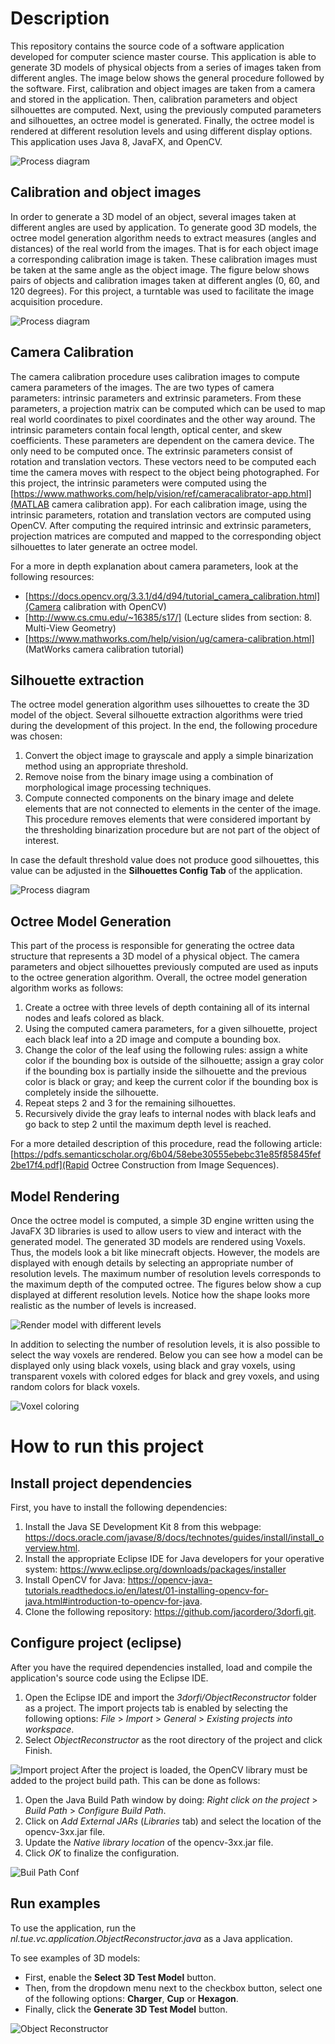 # Description

This repository contains the source code of a software application developed for computer science master course. This application is able to generate 3D models of physical objects from a series of images taken from different angles. The image below shows the general procedure followed by the software. First, calibration and object images are taken from a camera and stored in the application. Then, calibration parameters and object silhouettes are computed. Next, using the previously computed parameters and silhouettes, an octree model is generated. Finally, the octree model is rendered at different resolution levels and using different display options. This application uses Java 8, JavaFX, and OpenCV.


![Process diagram](./docs_images/process-diagram.png)

## Calibration and object images

In order to generate a 3D model of an object, several images taken at different angles are used by application. To generate good 3D models, the octree model generation algorithm needs to extract measures (angles and distances) of the real world from the images. That is for each object image a corresponding calibration image is taken. These calibration images must be taken at the same angle as the object image. The figure below shows pairs of objects and calibration images taken at different angles (0, 60, and 120 degrees). For this project, a turntable was used to facilitate the image acquisition procedure. 

![Process diagram](./docs_images/ObjectAndChessboardPairs.png)

## Camera Calibration

The camera calibration procedure uses calibration images to compute camera parameters of the images. The are two types of camera parameters: intrinsic parameters and extrinsic parameters. From these parameters, a projection matrix can be computed which can be used to map real world coordinates to pixel coordinates and the other way around. The intrinsic parameters contain focal length, optical center, and skew coefficients. These parameters are dependent on the camera device. The only need to be computed once. The extrinsic parameters consist of rotation and translation vectors. These vectors need to be computed each time the camera moves with respect to the object being photographed. For this project, the intrinsic parameters were computed using the [https://www.mathworks.com/help/vision/ref/cameracalibrator-app.html](MATLAB camera calibration app). For each calibration image, using the intrinsic parameters, rotation and translation vectors are computed using OpenCV. After computing the required intrinsic and extrinsic parameters, projection matrices are computed and mapped to the corresponding object silhouettes to later generate an octree model.

For a more in depth explanation about camera parameters, look at the following resources:
* [https://docs.opencv.org/3.3.1/d4/d94/tutorial_camera_calibration.html](Camera calibration with OpenCV)
* [http://www.cs.cmu.edu/~16385/s17/] (Lecture slides from section: 8. Multi-View Geometry)
* [https://www.mathworks.com/help/vision/ug/camera-calibration.html] (MatWorks camera calibration tutorial)


## Silhouette extraction
The octree model generation algorithm uses silhouettes to create the 3D model of the object. Several silhouette extraction algorithms were tried during the development of this project. In the end, the following procedure was chosen:

1. Convert the object image to grayscale and apply a simple binarization method using an appropriate threshold.
2. Remove noise from the binary image using a combination of morphological image processing techniques.
3. Compute connected components on the binary image and delete elements that are not connected to elements in the center of the image. This procedure removes elements that were considered important by the thresholding binarization procedure but are not part of the object of interest.

In case the default threshold value does not produce good silhouettes, this value can be adjusted in the **Silhouettes Config Tab** of the application.


![Process diagram](./docs_images/ObjectsAndSilhouettes.png)

## Octree Model Generation
This part of the process is responsible for generating the octree data structure that represents a 3D model of a physical object. The camera parameters and object silhouettes previously computed are used as inputs to the octree generation algorithm. Overall, the octree model generation algorithm works as follows:

1. Create a octree with three levels of depth containing all of its internal nodes and leafs colored as black.
2. Using the computed camera parameters, for a given silhouette, project each black leaf into a 2D image and compute a bounding box.
3. Change the color of the leaf using the following rules: assign a white color if the bounding box is outside of the silhouette; assign a gray color if the bounding box is partially inside the silhouette and the previous color is black or gray; and keep the current color if the bounding box is completely inside the silhouette.
4. Repeat steps 2 and 3 for the remaining silhouettes.
5. Recursively divide the gray leafs to internal nodes with black leafs and go back to step 2 until the maximum depth level is reached.

For a more detailed description of this procedure, read the following article: [https://pdfs.semanticscholar.org/6b04/58ebe30555ebebc31e85f85845fef2be17f4.pdf](Rapid Octree Construction from Image Sequences).


## Model Rendering

Once the octree model is computed, a simple 3D engine written using the JavaFX 3D libraries is used to allow users to view and interact with the generated model. The generated 3D models are rendered using Voxels. Thus, the models look a bit like minecraft objects. However, the models are displayed with enough details by selecting an appropriate number of resolution levels. The maximum number of resolution levels corresponds to the maximum depth of the computed octree. The figures below show a cup displayed at different resolution levels. Notice how the shape looks more realistic as the number of levels is increased.  

![Render model with different levels](./docs_images/OctreeModelWithDifferentLevels.png)

In addition to selecting the number of resolution levels, it is also possible to select the way voxels are rendered. Below you can see how a model can be displayed only using black voxels, using black and gray voxels, using transparent voxels with colored edges for black and grey voxels, and using random colors for black voxels.

![Voxel coloring](./docs_images/VoxelColoring.png)

# How to run this project
## Install project dependencies
First, you have to install the following dependencies:

1. Install the Java SE Development Kit 8 from this webpage: https://docs.oracle.com/javase/8/docs/technotes/guides/install/install_overview.html.
2. Install the appropriate Eclipse IDE for Java developers for your operative system: https://www.eclipse.org/downloads/packages/installer
3. Install OpenCV for Java: https://opencv-java-tutorials.readthedocs.io/en/latest/01-installing-opencv-for-java.html#introduction-to-opencv-for-java.
4. Clone the following repository: https://github.com/jacordero/3dorfi.git.

## Configure project (eclipse)
After you have the required dependencies installed, load and compile the application's source code using the Eclipse IDE.

1. Open the Eclipse IDE and import the *3dorfi/ObjectReconstructor* folder as a project. The import projects tab is enabled by selecting the following options: *File* > *Import* > *General* > *Existing projects into workspace*.
2. Select *ObjectReconstructor* as the root directory of the project and click Finish.

![Import project](./docs_images/ImportProject.png)
After the project is loaded, the OpenCV library must be added to the project build path. This can be done as follows:
1. Open the Java Build Path window by doing: *Right click on the project* > *Build Path* > *Configure Build Path*.
2. Click on *Add External JARs* (*Libraries* tab) and select the location of the opencv-3xx.jar file.
3. Update the *Native library location* of the opencv-3xx.jar file.
4. Click *OK* to finalize the configuration.


![Buil Path Conf](./docs_images/BuildPathConf.png)

## Run examples
To use the application, run the *nl.tue.vc.application.ObjectReconstructor.java* as a Java application. <br />

To see examples of 3D models:
* First, enable the **Select 3D Test Model** button.
* Then, from the dropdown menu next to the checkbox button, select one of the following options: **Charger**, **Cup** or **Hexagon**.
* Finally, click the **Generate 3D Test Model** button.

![Object Reconstructor](./docs_images/ObjectReconstructor.png)
